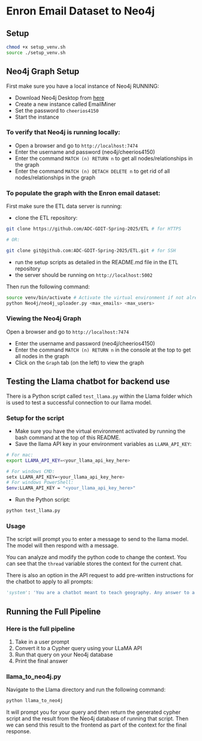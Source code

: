 # Enron Email Dataset to Neo4j

## Setup
```bash
chmod +x setup_venv.sh
source ./setup_venv.sh
```

## Neo4j Graph Setup
First make sure you have a local instance of Neo4j RUNNING:
- Download Neo4j Desktop from [here](https://neo4j.com/download/)
- Create a new instance called EmailMiner
- Set the password to `cheerios4150`
- Start the instance
### To verify that Neo4j is running locally:
- Open a browser and go to `http://localhost:7474`
- Enter the username and password (neo4j/cheerios4150)
- Enter the command `MATCH (n) RETURN n` to get all nodes/relationships in the graph
- Enter the command `MATCH (n) DETACH DELETE n` to get rid of all nodes/relationships in the graph

### To populate the graph with the Enron email dataset:
First make sure the ETL data server is running:
- clone the ETL repository:
```bash
git clone https://github.com/ADC-GDIT-Spring-2025/ETL # for HTTPS

# OR:

git clone git@github.com:ADC-GDIT-Spring-2025/ETL.git # for SSH
```
- run the setup scripts as detailed in the README.md file in the ETL repository
- the server should be running on `http://localhost:5002`

Then run the following command:
```bash
source venv/bin/activate # Activate the virtual environment if not already activated
python Neo4j/neo4j_uploader.py <max_emails> <max_users>
```

### Viewing the Neo4j Graph
Open a browser and go to `http://localhost:7474`
- Enter the username and password (neo4j/cheerios4150)
- Enter the command `MATCH (n) RETURN n` in the console at the top to get all nodes in the graph
- Click on the `Graph` tab (on the left) to view the graph


## Testing the Llama chatbot for backend use
There is a Python script called `test_llama.py` within the Llama folder which is used to test a successful connection to our llama model.

### Setup for the script
- Make sure you have the virtual environment activated by running the bash command at the top of this README.
- Save the llama API key in your environment variables as `LLAMA_API_KEY`:
```bash
# For mac:
export LLAMA_API_KEY=<your_llama_api_key_here>

# For windows CMD:
setx LLAMA_API_KEY=<your_llama_api_key_here>
# For windows PowerShell:
$env:LLAMA_API_KEY = "<your_llama_api_key_here>"
```
- Run the Python script:
```bash
python test_llama.py
```

### Usage
The script will prompt you to enter a message to send to the llama model. The model will then respond with a message.

You can analyze and modify the python code to change the context. You can see that the `thread` variable stores the context for the current chat.

There is also an option in the API request to add pre-written instructions for the chatbot to apply to all prompts:
```python
'system': 'You are a chatbot meant to teach geography. Any answer to a question should be accompanied by a description of where in the world the relevant place is.',
```

## Running the Full Pipeline

### Here is the full pipeline
1. Take in a user prompt
2. Convert it to a Cypher query using your LLaMA API
3. Run that query on your Neo4j database
4. Print the final answer

### llama_to_neo4j.py
Navigate to the Llama directory and run the following command:
```bash
python llama_to_neo4j
```
It will prompt you for your query and then return the generated cypher script and the result from the Neo4j database of running that script.
Then we can send this result to the frontend as part of the context for the final response. 